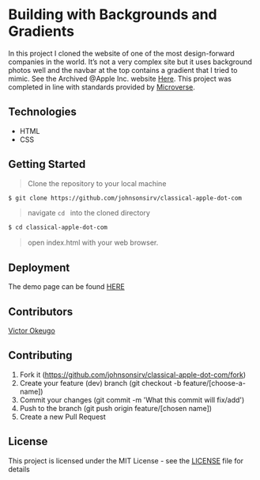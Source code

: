 # Building with Backgrounds and Gradients

In this project I cloned the website of one of the most design-forward companies in the world. It’s not a very complex site but it uses background photos well and the navbar at the top contains a gradient that I tried to mimic. See the Archived @Apple Inc. website [Here](https://web.archive.org/web/20140301004610/http://www.apple.com "Apple Website").
This project was completed in line with standards provided by [Microverse](https://www.microverse.org/ "The Global School for Remote Software Developers!").

## Technologies

- HTML
- CSS

## Getting Started

> Clone the repository to your local machine

```sh
$ git clone https://github.com/johnsonsirv/classical-apple-dot-com
```

> navigate ```cd ``` into the cloned directory

```sh
$ cd classical-apple-dot-com
```

> open index.html with your web browser.

## Deployment

The demo page can be found [HERE](https://raw.githack.com/johnsonsirv/classical-apple-dot-com/dev/)

## Contributors

[Victor Okeugo](https://github.com/johnsonsirv)

## Contributing

1. Fork it (https://github.com/johnsonsirv/classical-apple-dot-com/fork)
2. Create your feature (dev) branch (git checkout -b feature/[choose-a-name])
3. Commit your changes (git commit -m 'What this commit will fix/add')
4. Push to the branch (git push origin feature/[chosen name])
5. Create a new Pull Request

## License

This project is licensed under the MIT License - see the [LICENSE](./LICENSE.md) file for details
